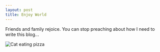 ```yaml
---
layout: post
title: Enjoy World
---
```


Friends and family rejoice. You can stop preaching about how I need to write this blog...

![Cat eating pizza](https://media1.giphy.com/media/11dgYWwHnEFomQ/giphy.gif)
